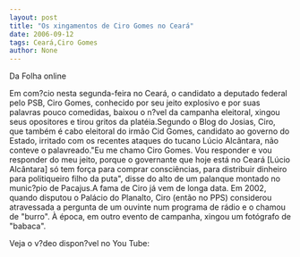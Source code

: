 ```yaml
---
layout: post
title: "Os xingamentos de Ciro Gomes no Ceará"
date: 2006-09-12
tags: Ceará,Ciro Gomes
author: None
---
```

Da Folha online

Em com?cio nesta segunda-feira no Cear&aacute;, o candidato a deputado federal pelo PSB, Ciro Gomes, conhecido por seu jeito explosivo e por suas palavras pouco comedidas, baixou o n?vel da campanha eleitoral, xingou seus opositores e tirou gritos da plat&eacute;ia.Segundo o Blog do Josias, Ciro, que tamb&eacute;m &eacute; cabo eleitoral do irm&atilde;o Cid Gomes, candidato ao governo do Estado, irritado com os recentes ataques do tucano L&uacute;cio Alc&acirc;ntara, n&atilde;o conteve o palavreado."Eu me chamo Ciro Gomes. Vou responder e vou responder do meu jeito, porque o governante que hoje est&aacute; no Cear&aacute; [L&uacute;cio Alc&acirc;ntara] s&oacute; tem for&ccedil;a para comprar consci&ecirc;ncias, para distribuir dinheiro para politiqueiro filho da puta", disse do alto de um palanque montado no munic?pio de Pacajus.A fama de Ciro j&aacute; vem de longa data. Em 2002, quando disputou o Pal&aacute;cio do Planalto, Ciro (ent&atilde;o no PPS) considerou atravessada a pergunta de um ouvinte num programa de r&aacute;dio e o chamou de "burro". &Agrave; &eacute;poca, em outro evento de campanha, xingou um fot&oacute;grafo de "babaca".

Veja o v?deo dispon?vel no You Tube:

&nbsp;

 